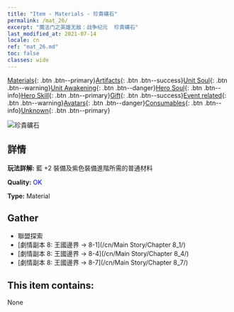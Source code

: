 ```yaml
---
title: "Item - Materials - 珍貴礦石"
permalink: /mat_26/
excerpt: "魔法门之英雄无敌：战争纪元  珍貴礦石"
last_modified_at: 2021-07-14
locale: cn
ref: "mat_26.md"
toc: false
classes: wide
---
```

 [Materials](/ItemsCN/){: .btn .btn--primary}[Artifacts](/ItemsCN/Artifacts/){: .btn .btn--success}[Unit Soul](/ItemsCN/UnitSoul/){: .btn .btn--warning}[Unit Awakening](/ItemsCN/UnitAwakening/){: .btn .btn--danger}[Hero Soul](/ItemsCN/HeroSoul/){: .btn .btn--info}[Hero Skill](/ItemsCN/HeroSkill/){: .btn .btn--primary}[Gift](/ItemsCN/Gift/){: .btn .btn--success}[Event related](/ItemsCN/Events/){: .btn .btn--warning}[Avatars](/ItemsCN/Avatars/){: .btn .btn--danger}[Consumables](/ItemsCN/Consumables/){: .btn .btn--info}[Unknown](/ItemsCN/Unknown/){: .btn .btn--primary}

 ![珍貴礦石](/images/t/i_cailiao_kuangshi1.png)

## 詳情
 **玩法詳解:** 藍 +2 裝備及紫色裝備進階所需的普通材料

 **Quality:** <span style="color: #0000CD">OK</span>

 **Type:** Material

## Gather

*    聯盟探索 
*    [劇情副本 8: 王國邊界 -> 8-1](/cn/Main Story/Chapter 8_1/) 
*    [劇情副本 8: 王國邊界 -> 8-4](/cn/Main Story/Chapter 8_4/) 
*    [劇情副本 8: 王國邊界 -> 8-7](/cn/Main Story/Chapter 8_7/) 

## This item contains:

  None

